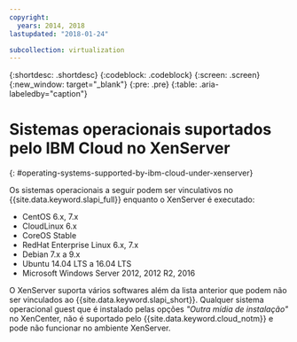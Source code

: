 ```yaml
---
copyright:
  years: 2014, 2018
lastupdated: "2018-01-24"

subcollection: virtualization
---
```

{:shortdesc: .shortdesc}
{:codeblock: .codeblock}
{:screen: .screen}
{:new_window: target="_blank"}
{:pre: .pre}
{:table: .aria-labeledby="caption"}

# Sistemas operacionais suportados pelo IBM Cloud no XenServer
{: #operating-systems-supported-by-ibm-cloud-under-xenserver}

Os sistemas operacionais a seguir podem ser vinculativos no {{site.data.keyword.slapi_full}} enquanto o XenServer é executado:

- CentOS 6.x, 7.x
- CloudLinux 6.x
- CoreOS Stable
- RedHat Enterprise Linux 6.x, 7.x
- Debian 7.x a 9.x
- Ubuntu 14.04 LTS a 16.04 LTS
- Microsoft Windows Server 2012, 2012 R2, 2016

O XenServer suporta vários softwares além da lista anterior que podem não ser vinculados ao {{site.data.keyword.slapi_short}}. Qualquer sistema operacional guest que é instalado pelas opções *"Outra mídia de instalação"* no XenCenter, não é suportado pelo {{site.data.keyword.cloud_notm}} e pode não funcionar no ambiente XenServer.
